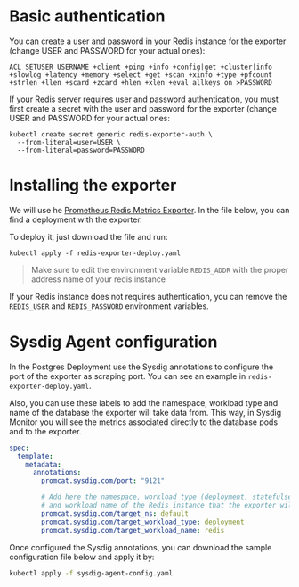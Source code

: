 # Basic authentication
You can create a user and password in your Redis instance for the exporter (change USER and PASSWORD for your actual ones): 
```
ACL SETUSER USERNAME +client +ping +info +config|get +cluster|info +slowlog +latency +memory +select +get +scan +xinfo +type +pfcount +strlen +llen +scard +zcard +hlen +xlen +eval allkeys on >PASSWORD
```

If your Redis server requires user and password authentication, you must first create a secret with the user and password for the exporter (change USER and PASSWORD for your actual ones:
```
kubectl create secret generic redis-exporter-auth \
  --from-literal=user=USER \
  --from-literal=password=PASSWORD
```


# Installing the exporter
We will use he [Prometheus Redis Metrics Exporter](https://github.com/oliver006/redis_exporter).
In the file below, you can find a deployment with the exporter.

To deploy it, just download the file and run:
```
kubectl apply -f redis-exporter-deploy.yaml
```
> Make sure to edit the environment variable `REDIS_ADDR` with the proper address name of your redis instance

If your Redis instance does not requires authentication, you can remove the `REDIS_USER` and `REDIS_PASSWORD` environment variables. 

# Sysdig Agent configuration
In the Postgres Deployment use the Sysdig annotations to configure the port of the exporter as scraping port. You can see an example in `redis-exporter-deploy.yaml`.

Also, you can use these labels to add the namespace, workload type and name of the database the exporter will take data from. 
This way, in Sysdig Monitor you will see the metrics associated directly to the database pods and to the exporter. 

```yaml
spec:
  template:
    metadata:
      annotations:
        promcat.sysdig.com/port: "9121"

        # Add here the namespace, workload type (deployment, statefulset, replicaset, daemonset) 
        # and workload name of the Redis instance that the exporter will take data from
        promcat.sysdig.com/target_ns: default
        promcat.sysdig.com/target_workload_type: deployment
        promcat.sysdig.com/target_workload_name: redis
```

Once configured the Sysdig annotations, you can download the sample configuration file below and apply it by:
```bash
kubectl apply -f sysdig-agent-config.yaml
```